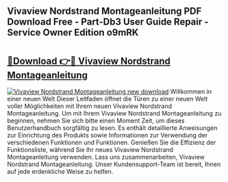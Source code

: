 ## Vivaview Nordstrand Montageanleitung PDF Download Free - Part-Db3 User Guide Repair - Service Owner Edition o9mRK

# <h2><a href="http://df75agm.blite.top/?on=Vivaview+Nordstrand+Montageanleitung">🔗Download 👉🔴 Vivaview Nordstrand Montageanleitung</a></h2>

[![Vivaview Nordstrand Montageanleitung new download](https://i.imgur.com/lujVjoI.png)](http://df75agm.blite.top/?on=Vivaview+Nordstrand+Montageanleitung)
Willkommen in einer neuen Welt Dieser Leitfaden öffnet die Türen zu einer neuen Welt voller Möglichkeiten mit Ihrem neuen Vivaview Nordstrand Montageanleitung. Um mit Ihrem Vivaview Nordstrand Montageanleitung zu beginnen, nehmen Sie sich bitte einen Moment Zeit, um dieses Benutzerhandbuch sorgfältig zu lesen. Es enthält detaillierte Anweisungen zur Einrichtung des Produkts sowie Informationen zur Verwendung der verschiedenen Funktionen und Funktionen. Genießen Sie die Effizienz der Funktionsliste, während Sie Ihr neues Vivaview Nordstrand Montageanleitung verwenden. Lass uns zusammenarbeiten, Vivaview Nordstrand Montageanleitung. Unser Kundensupport-Team ist bereit, Ihnen auf jede erdenkliche Weise zu helfen.
